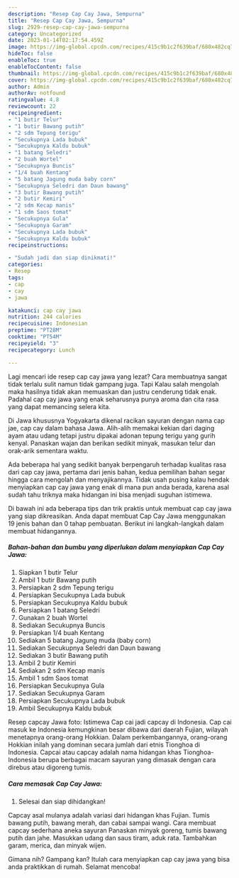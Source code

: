 ```yaml
---
description: "Resep Cap Cay Jawa, Sempurna"
title: "Resep Cap Cay Jawa, Sempurna"
slug: 2929-resep-cap-cay-jawa-sempurna
category: Uncategorized
date: 2023-01-14T02:17:54.459Z
image: https://img-global.cpcdn.com/recipes/415c9b1c2f639baf/680x482cq70/cap-cay-jawa-foto-resep-utama.jpg
hideToc: false
enableToc: true
enableTocContent: false
thumbnail: https://img-global.cpcdn.com/recipes/415c9b1c2f639baf/680x482cq70/cap-cay-jawa-foto-resep-utama.jpg
cover: https://img-global.cpcdn.com/recipes/415c9b1c2f639baf/680x482cq70/cap-cay-jawa-foto-resep-utama.jpg
author: Admin
authorAv: notfound
ratingvalue: 4.8
reviewcount: 22
recipeingredient:
- "1 butir Telur"
- "1 butir Bawang putih"
- "2 sdm Tepung terigu"
- "Secukupnya Lada bubuk"
- "Secukupnya Kaldu bubuk"
- "1 batang Seledri"
- "2 buah Wortel"
- "Secukupnya Buncis"
- "1/4 buah Kentang"
- "5 batang Jagung muda baby corn"
- "Secukupnya Seledri dan Daun bawang"
- "3 butir Bawang putih"
- "2 butir Kemiri"
- "2 sdm Kecap manis"
- "1 sdm Saos tomat"
- "Secukupnya Gula"
- "Secukupnya Garam"
- "Secukupnya Lada bubuk"
- "Secukupnya Kaldu bubuk"
recipeinstructions:

- "Sudah jadi dan siap dinikmati!"
categories:
- Resep
tags:
- cap
- cay
- jawa

katakunci: cap cay jawa 
nutrition: 244 calories
recipecuisine: Indonesian
preptime: "PT28M"
cooktime: "PT54M"
recipeyield: "3"
recipecategory: Lunch

---
```



Lagi mencari ide resep cap cay jawa yang lezat? Cara membuatnya sangat tidak terlalu sulit namun tidak gampang juga. Tapi Kalau salah mengolah maka hasilnya tidak akan memuaskan dan justru cenderung tidak enak. Padahal cap cay jawa yang enak seharusnya punya aroma dan cita rasa yang dapat memancing selera kita.


Di Jawa khususnya Yogyakarta dikenal racikan sayuran dengan nama cap jae, cap cay dalam bahasa Jawa. Alih-alih memakai kekian dari daging ayam atau udang tetapi justru dipakai adonan tepung terigu yang gurih kenyal. Panaskan wajan dan berikan sedikit minyak, masukan telur dan orak-arik sementara waktu.

Ada beberapa hal yang sedikit banyak berpengaruh terhadap kualitas rasa dari cap cay jawa, pertama dari jenis bahan, kedua pemilihan bahan segar hingga cara mengolah dan menyajikannya. Tidak usah pusing kalau hendak menyiapkan cap cay jawa yang enak di mana pun anda berada, karena asal sudah tahu triknya maka hidangan ini bisa menjadi suguhan istimewa.


Di bawah ini ada beberapa tips dan trik praktis untuk membuat cap cay jawa yang siap dikreasikan. Anda dapat membuat Cap Cay Jawa menggunakan 19 jenis bahan dan 0 tahap pembuatan. Berikut ini langkah-langkah dalam membuat hidangannya.

<!--inarticleads1-->

##### Bahan-bahan dan bumbu yang diperlukan dalam menyiapkan Cap Cay Jawa:

1. Siapkan 1 butir Telur
1. Ambil 1 butir Bawang putih
1. Persiapkan 2 sdm Tepung terigu
1. Persiapkan Secukupnya Lada bubuk
1. Persiapkan Secukupnya Kaldu bubuk
1. Persiapkan 1 batang Seledri
1. Gunakan 2 buah Wortel
1. Sediakan Secukupnya Buncis
1. Persiapkan 1/4 buah Kentang
1. Sediakan 5 batang Jagung muda (baby corn)
1. Sediakan Secukupnya Seledri dan Daun bawang
1. Sediakan 3 butir Bawang putih
1. Ambil 2 butir Kemiri
1. Sediakan 2 sdm Kecap manis
1. Ambil 1 sdm Saos tomat
1. Persiapkan Secukupnya Gula
1. Sediakan Secukupnya Garam
1. Persiapkan Secukupnya Lada bubuk
1. Ambil Secukupnya Kaldu bubuk


Resep capcay Jawa foto: Istimewa Cap cai jadi capcay di Indonesia. Cap cai masuk ke Indonesia kemungkinan besar dibawa dari daerah Fujian, wilayah menetapnya orang-orang Hokkian. Dalam perkembangannya, orang-orang Hokkian inilah yang dominan secara jumlah dari etnis Tionghoa di Indonesia. Capcai atau capcay adalah nama hidangan khas Tionghoa-Indonesia berupa berbagai macam sayuran yang dimasak dengan cara direbus atau digoreng tumis. 

<!--inarticleads2-->

##### Cara memasak Cap Cay Jawa:


1. Selesai dan siap dihidangkan!

Capcay asal mulanya adalah variasi dari hidangan khas Fujian. Tumis bawang putih, bawang merah, dan cabai sampai wangi. Cara membuat capcay sederhana aneka sayuran Panaskan minyak goreng, tumis bawang putih dan jahe. Masukkan udang dan saus tiram, aduk rata. Tambahkan garam, merica, dan minyak wijen. 

Gimana nih? Gampang kan? Itulah cara menyiapkan cap cay jawa yang bisa anda praktikkan di rumah. Selamat mencoba!
